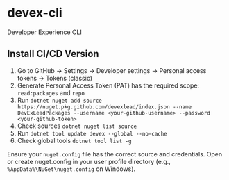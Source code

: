 # devex-cli
Developer Experience CLI


## Install CI/CD Version

1. Go to GitHub → Settings → Developer settings → Personal access tokens → Tokens (classic)
2. Generate Personal Access Token (PAT) has the required scope: `read:packages` and `repo` 
3. Run `dotnet nuget add source https://nuget.pkg.github.com/devexlead/index.json --name DevExLeadPackages --username <your-github-username> --password <your-github-token>`
4. Check sources `dotnet nuget list source`
5. Run `dotnet tool update devex --global --no-cache`
6. Check global tools `dotnet tool list -g`

Ensure your `nuget.config` file has the correct source and credentials. Open or create nuget.config in your user profile directory (e.g., `%AppData%\NuGet\nuget.config` on Windows).
